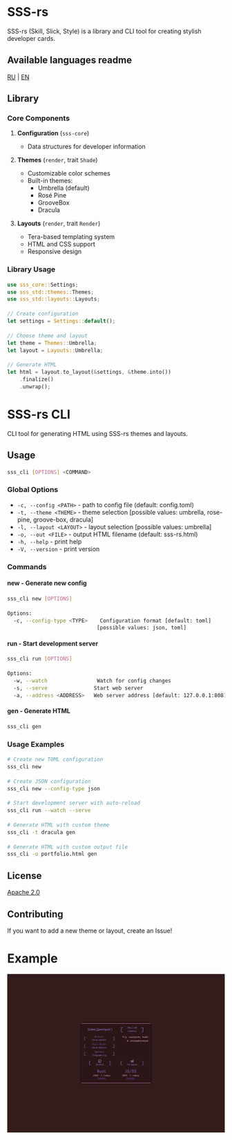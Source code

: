 # SSS-rs

SSS-rs (Skill, Slick, Style) is a library and CLI tool for creating stylish developer cards.

## Available languages readme
[RU](README_ru.md) | [EN](README_ru.md)

## Library

### Core Components

1. **Configuration** (`sss-core`)
   - Data structures for developer information

2. **Themes** (`render`, trait `Shade`)
   - Customizable color schemes
   - Built-in themes:
     - Umbrella (default)
     - Rosé Pine
     - GrooveBox
     - Dracula

3. **Layouts** (`render`, trait `Render`)
   - Tera-based templating system
   - HTML and CSS support
   - Responsive design

### Library Usage

```rust
use sss_core::Settings;
use sss_std::themes::Themes;
use sss_std::layouts::Layouts;

// Create configuration
let settings = Settings::default();

// Choose theme and layout
let theme = Themes::Umbrella;
let layout = Layouts::Umbrella;

// Generate HTML
let html = layout.to_layout(&settings, &theme.into())
    .finalize()
    .unwrap();
```

# SSS-rs CLI

CLI tool for generating HTML using SSS-rs themes and layouts.

## Usage

```bash
sss_cli [OPTIONS] <COMMAND>
```

### Global Options

- `-c, --config <PATH>` - path to config file (default: config.toml)
- `-t, --theme <THEME>` - theme selection [possible values: umbrella, rose-pine, groove-box, dracula]
- `-l, --layout <LAYOUT>` - layout selection [possible values: umbrella]
- `-o, --out <FILE>` - output HTML filename (default: sss-rs.html)
- `-h, --help` - print help
- `-V, --version` - print version

### Commands

#### new - Generate new config
```bash
sss_cli new [OPTIONS]

Options:
  -c, --config-type <TYPE>    Configuration format [default: toml]
                             [possible values: json, toml]
```

#### run - Start development server
```bash
sss_cli run [OPTIONS]

Options:
  -w, --watch                Watch for config changes
  -s, --serve               Start web server
  -a, --address <ADDRESS>   Web server address [default: 127.0.0.1:8081]
```

#### gen - Generate HTML
```bash
sss_cli gen
```

### Usage Examples

```bash
# Create new TOML configuration
sss_cli new

# Create JSON configuration
sss_cli new --config-type json

# Start development server with auto-reload
sss_cli run --watch --serve

# Generate HTML with custom theme
sss_cli -t dracula gen

# Generate HTML with custom output file
sss_cli -o portfolio.html gen
```

## License
[Apache 2.0](LICENSE)

## Contributing
If you want to add a new theme or layout, create an Issue!

# Example
![Card Example](.content/umbrella.umbrella.jpeg)

